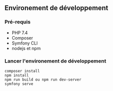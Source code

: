 ## Environement de développement 

### Pré-requis 
* PHP 7.4 
* Composer 
* Symfony CLI 
* nodejs et npm


### Lancer l'environement de développement 

```szh
composer install
npm install 
npm run build ou npm run dev-server
symfony serve

